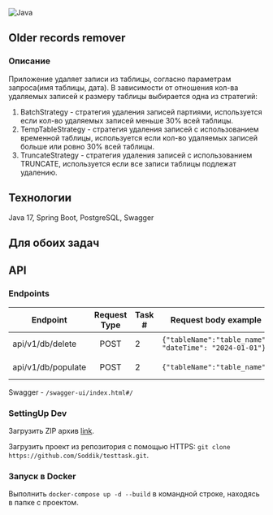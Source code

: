 ![Java](https://img.shields.io/badge/java-%23ED8B00.svg)

## Older records remover

### Описание

Приложение удаляет записи из таблицы, согласно параметрам запроса(имя таблицы, дата).
В зависимости от отношения кол-ва удаляемых записей к размеру таблицы выбирается одна из стратегий:

1. BatchStrategy - стратегия удаления записей партиями, используется если кол-во удаляемых записей меньше 30% всей
   таблицы.
2. TempTableStrategy - стратегия удаления записей с использованием временной таблицы, используется если кол-во удаляемых
   записей больше или ровно 30% всей таблицы.
3. TruncateStrategy - стратегия удаления записей с использованием TRUNCATE, используется если все записи таблицы
   подлежат удалению.

## Технологии

Java 17, Spring Boot, PostgreSQL, Swagger

## Для обоих задач

## API

### Endpoints

| Endpoint              | Request Type | Task # | Request body example                                   | Response code |                    Description |
|-----------------------|:------------:|--------|--------------------------------------------------------|---------------|-------------------------------:|
| api/v1/db/delete      |     POST     | 2      | `{"tableName":"table_name", "dateTime": "2024-01-01"}` | 200           |            Delete data from db |
| api/v1/db/populate    |     POST     | 2      | `{"tableName":"table_name"}`                           | 201           |          Populate db with data |

Swagger - `/swagger-ui/index.html#/`

### SettingUp Dev

Загрузить ZIP архив [link](https://github.com/Soddik/testtask/archive/refs/heads/master.zip).

Загрузить проект из репозитория с помощью HTTPS:
`git clone https://github.com/Soddik/testtask.git`.

### Запуск в Docker

Выполнить `docker-compose up -d --build` в командной строке, находясь в папке с проектом.
